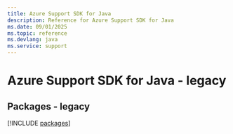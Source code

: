```yaml
---
title: Azure Support SDK for Java
description: Reference for Azure Support SDK for Java
ms.date: 09/01/2025
ms.topic: reference
ms.devlang: java
ms.service: support
---
```

# Azure Support SDK for Java - legacy
## Packages - legacy
[!INCLUDE [packages](support-index.md)]